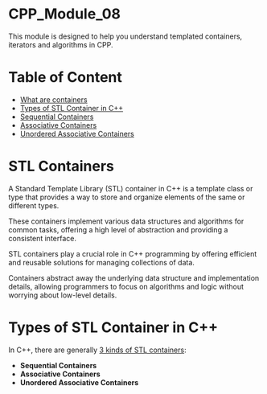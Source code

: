 # CPP_Module_08
 This module is designed to help you understand templated containers, iterators and algorithms in CPP. 


# Table of Content

- [What are containers](#containers)
- [Types of STL Container in C++](#types)
- [Sequential Containers](#sequential)
- [Associative Containers](#sequential)
- [Unordered Associative Containers](#sequential)

<a id="containers"></a>
# STL Containers

A Standard Template Library (STL) container in C++ is a template class or type that provides a way to store and organize elements of the same or different types. 

These containers implement various data structures and algorithms for common tasks, offering a high level of abstraction and providing a consistent interface. 

STL containers play a crucial role in C++ programming by offering efficient and reusable solutions for managing collections of data.

Containers abstract away the underlying data structure and implementation details, allowing programmers to focus on algorithms and logic without worrying about low-level details.

<a id="types"></a>
# Types of STL Container in C++

In C++, there are generally <ins>3 kinds of STL containers</ins>:

   - **Sequential Containers**
   - **Associative Containers**
   - **Unordered Associative Containers**
